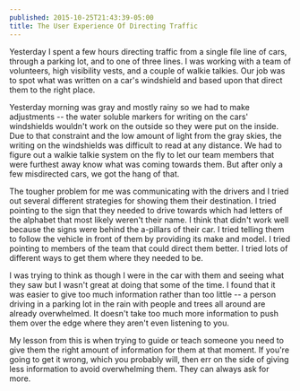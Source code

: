 ```yaml
---
published: 2015-10-25T21:43:39-05:00
title: The User Experience Of Directing Traffic
---
```

Yesterday I spent a few hours directing traffic from a single file line of cars, through a parking lot, and to one of three lines. I was working with a team of volunteers, high visibility vests, and a couple of walkie talkies. Our job was to spot what was written on a car's windshield and based upon that direct them to the right place. 

Yesterday morning was gray and mostly rainy so we had to make adjustments -- the water soluble markers for writing on the cars' windshields wouldn't work on the outside so they were put on the inside. Due to that constraint and the low amount of light from the gray skies, the writing on the windshields was difficult to read at any distance. We had to figure out a walkie talkie system on the fly to let our team members that were furthest away know what was coming towards them. But after only a few misdirected cars, we got the hang of that.

The tougher problem for me was communicating with the drivers and I tried out several different strategies for showing them their destination. I tried pointing to the sign that they needed to drive towards which had letters of the alphabet that most likely weren't their name. I think that didn't work well because the signs were behind the a-pillars of their car. I tried telling them to follow the vehicle in front of them by providing its make and model. I tried pointing to members of the team that could direct them better. I tried lots of different ways to get them where they needed to be.

I was trying to think as though I were in the car with them and seeing what they saw but I wasn't great at doing that some of the time. I found that it was easier to give too much information rather than too little -- a person driving in a parking lot in the rain with people and trees all around are already overwhelmed. It doesn't take too much more information to push them over the edge where they aren't even listening to you.

My lesson from this is when trying to guide or teach someone you need to give them the right amount of information for them at that moment. If you're going to get it wrong, which you probably will, then err on the side of giving less information to avoid overwhelming them. They can always ask for more.